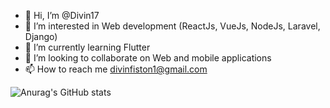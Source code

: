 - 👋 Hi, I’m @Divin17
- 👀 I’m interested in Web development (ReactJs, VueJs, NodeJs, Laravel, Django)
- 🌱 I’m currently learning Flutter
- 💞️ I’m looking to collaborate on Web and mobile applications
- 📫 How to reach me divinfiston1@gmail.com

<!---
Divin17/Divin17 is a ✨ special ✨ repository because its `README.md` (this file) appears on your GitHub profile.
You can click the Preview link to take a look at your changes.
--->

![Anurag's GitHub stats](https://github-readme-stats.vercel.app/api?username=divin17&show_icons=true&theme=radical)
